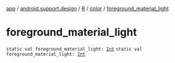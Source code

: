 [app](../../../index.md) / [android.support.design](../../index.md) / [R](../index.md) / [color](index.md) / [foreground_material_light](./foreground_material_light.md)

# foreground_material_light

`static val foreground_material_light: `[`Int`](https://kotlinlang.org/api/latest/jvm/stdlib/kotlin/-int/index.html)
`static val foreground_material_light: `[`Int`](https://kotlinlang.org/api/latest/jvm/stdlib/kotlin/-int/index.html)